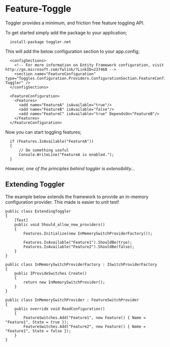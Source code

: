 Feature-Toggle
==============

Toggler provides a minimum, and friction free feature toggling API. 


To get started simply add the package to your application;

      install-package toggler.net

This will add the below configuration section to your app.config;

      <configSections>
        <!-- For more information on Entity Framework configuration, visit http://go.microsoft.com/fwlink/?LinkID=237468 -->
        <section name="FeatureConfiguration" type="Toggles.Configuration.Providers.ConfigurationSection.FeatureConfiguration, Toggler" />
      </configSections>

      <FeatureConfiguration>
        <Features>
          <add name="FeatureA" isAvailable="true"/>
          <add name="FeatureB" isAvailable="false"/>
          <add name="FeatureC" isAvailable="true" DependsOn="FeatureB"/>
        </Features>
      </FeatureConfiguration>

Now you can start toggling features;

      if (Features.IsAvailable("FeatureA"))
      {
          // Do something useful
          Console.WriteLine("FeatureA is enabled.");
      }

_However, one of the principles behind toggler is extensibility..._

Extending Toggler
-----------------
The example below extends the framework to provide an in-memory configuration provider.  This made is easier to unit test!

    public class ExtendingToggler
    {
        [Test]
        public void Should_allow_new_providers()
        {
            Features.Initialize(new InMemorySwitchProviderFactory());

            Features.IsAvailable("Feature1").ShouldBe(true);
            Features.IsAvailable("Feature2").ShouldBe(false);
        }
    }

    public class InMemorySwitchProviderFactory : ISwitchProviderFactory
    {
        public IProvideSwitches Create()
        {
            return new InMemorySwitchProvider();
        }
    }

    public class InMemorySwitchProvider : FeatureSwitchProvider
    {
        public override void ReadConfiguration()
        {
            FeatureSwitches.Add("Feature1", new Feature() { Name = "Feature1", State = true });
            FeatureSwitches.Add("Feature2", new Feature() { Name = "Feature1", State = false });
        }
    }

